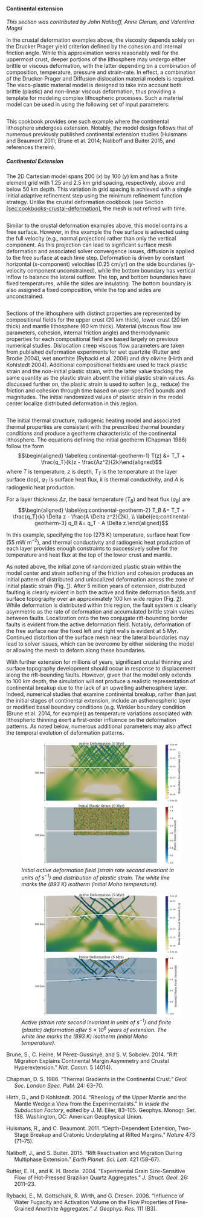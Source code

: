 #### Continental extension

*This section was contributed by John Naliboff, Anne Glerum, and Valentina
Magni*

In the crustal deformation examples above, the viscosity depends solely on the
Drucker Prager yield criterion defined by the cohesion and internal friction
angle. While this approximation works reasonably well for the uppermost crust,
deeper portions of the lithosphere may undergo either brittle or viscous
deformation, with the latter depending on a combination of composition,
temperature, pressure and strain-rate. In effect, a combination of the
Drucker-Prager and Diffusion dislocation material models is required. The
visco-plastic material model is designed to take into account both brittle
(plastic) and non-linear viscous deformation, thus providing a template for
modeling complex lithospheric processes. Such a material model can be used in
using the following set of input parameters:

``` prmfile
```

This cookbook provides one such example where the continental lithosphere
undergoes extension. Notably, the model design follows that of numerous
previously published continental extension studies (Huismans and Beaumont
2011; Brune et al. 2014; Naliboff and Buiter 2015, and references therein).

##### Continental Extension

The 2D Cartesian model spans 200 ($x$) by 100 ($y$) km and has a finite
element grid with 1.25 and 2.5 km grid spacing, respectively, above and below
50 km depth. This variation in grid spacing is achieved with a single initial
adaptive refinement step using the minimum refinement function strategy.
Unlike the crustal deformation cookbook (see
Section [\[sec:cookbooks-crustal-deformation\]][1], the mesh is not
refined with time.

``` prmfile
```

Similar to the crustal deformation examples above, this model contains a free
surface. However, in this example the free surface is advected using the full
velocity (e.g., normal projection) rather than only the vertical component. As
this projection can lead to signficant surface mesh deformation and associated
solver convergence issues, diffusion is applied to the free surface at each
time step. Deformation is driven by constant horizontal ($x$-component)
velocities (0.25 cm/yr) on the side boundaries ($y$-velocity component
unconstrained), while the bottom boundary has vertical inflow to balance the
lateral outflow. The top, and bottom boundaries have fixed temperatures, while
the sides are insulating. The bottom boundary is also assigned a fixed
composition, while the top and sides are unconstrained.

``` prmfile
```

Sections of the lithosphere with distinct properties are represented by
compositional fields for the upper crust (20 km thick), lower crust (20 km
thick) and mantle lithosphere (60 km thick). Material (viscous flow law
parameters, cohesion, internal friction angle) and thermodynamic properties
for each compositional field are based largely on previous numerical studies.
Dislocation creep viscous flow parameters are taken from published deformation
experiments for wet quartzite (Rutter and Brodie 2004), wet anorthite (Rybacki
et al. 2006) and dry olivine (Hirth and Kohlstedt 2004). Additional
compositional fields are used to track plastic strain and the non-initial
plastic strain, with the latter value tracking the same quantity as the
plastic strain absent the initial plastic strain values. As discussed further
on, the plastic strain is used to soften (e.g., reduce) the friction and
cohesion through time based on user-specified bounds and magnitudes. The
initial randomized values of plastic strain in the model center localize
distributed deformation in this region.

``` prmfile
```

The initial thermal structure, radiogenic heating model and associated thermal
properties are consistent with the prescribed thermal boundary conditions and
produce a geotherm characteristic of the continental lithosphere. The
equations defining the initial geotherm (Chapman 1986) follow the form
$$\begin{aligned}
  \label{eq:continental-geotherm-1}
  T(z) &= T_T + \frac{q_T}{k}z - \frac{Az^2}{2k}\end{aligned}$$ where $T$ is
temperature, $z$ is depth, $T_T$ is the temperature at the layer surface
(top), $q_T$ is surface heat flux, $k$ is thermal conductivity, and $A$ is
radiogenic heat production.

For a layer thickness $\Delta z$, the basal temperature ($T_B$) and heat flux
($q_B$) are $$\begin{aligned}
  \label{eq:continental-geotherm-2}
  T_B &= T_T + \frac{q_T}{k} \Delta z - \frac{A \Delta z^2}{2k},
  \\
  \label{eq:continental-geotherm-3}
  q_B &= q_T - A \Delta z.\end{aligned}$$

In this example, specifying the top (273 K) temperature, surface heat
flow (55 mW m<sup>&minus;2</sup>), and thermal conductivity and
radiogenic heat production of each layer provides enough constraints to
successively solve for the temperature and heat flux at the top of the lower
crust and mantle.

As noted above, the initial zone of randomized plastic strain within the model
center and strain softening of the friction and cohesion produces an initial
pattern of distributed and unlocalized deformation across the zone of initial
plastic strain (Fig. [1]). After 5 million years of extension,
distributed faulting is clearly evident in both the active and finite
deformation fields and surface topography over an approximately 100 km wide
region (Fig. [2]). While deformation is distributed within this region,
the fault system is clearly asymmetric as the rate of deformation and
accumulated brittle strain varies between faults. Localization onto the two
conjugate rift-bounding border faults is evident from the active deformation
field. Notably, deformation of the free surface near the fixed left and right
walls is evident at 5 Myr. Continued distortion of the surface mesh near the
lateral boundaries may lead to solver issues, which can be overcome by either
widening the model or allowing the mesh to deform along these boundaries.

With further extension for millions of years, significant crustal thinning and
surface topography development should occur in response to displacement along
the rift-bounding faults. However, given that the model only extends to 100 km
depth, the simulation will not produce a realistic representation of
continental breakup due to the lack of an upwelling asthenosphere layer.
Indeed, numerical studies that examine continental breakup, rather than just
the initial stages of continental extension, include an asthenospheric layer
or modified basal boundary conditions (e.g. Winkler boundary condition (Brune
et al. 2014, for example)) as temperature variations associated with
lithospheric thinning exert a first-order influence on the deformation
patterns. As noted below, numerous additional parameters may also affect the
temporal evolution of deformation patterns.

<figure>
<img src="cookbooks/continental_extension/doc/continental_extension_cookbook_0myr.png" id="fig:continental_extension_cookbook_0myr" alt="Initial active deformation field (strain rate second invariant in units of \si{s}^{-1}) and distribution of plastic strain. The white line marks the (893&#xA0;K) isotherm (initial Moho temperature)." /><figcaption aria-hidden="true"><em>Initial active deformation field (strain rate second invariant in units of <span class="math inline"><em>s</em><sup>&#x2212;1</sup></span>) and distribution of plastic strain. The white line marks the (893&#xA0;K) isotherm (initial Moho temperature).</em></figcaption>
</figure>

<figure>
<img src="cookbooks/continental_extension/doc/continental_extension_cookbook_5myr.png" id="fig:continental_extension_cookbook_5myr" alt="Active (strain rate second invariant in units of \si{s}^{-1}) and finite (plastic) deformation after 5&#xA0;&#xD7;&#xA0;106 years of extension. The white line marks the (893&#xA0;K) isotherm (initial Moho temperature)." /><figcaption aria-hidden="true"><em>Active (strain rate second invariant in units of <span class="math inline"><em>s</em><sup>&#x2212;1</sup></span>) and finite (plastic) deformation after 5&#xA0;&#xD7;&#xA0;10<sup>6</sup> years of extension. The white line marks the (893&#xA0;K) isotherm (initial Moho temperature).</em></figcaption>
</figure>

<div id="refs" class="references csl-bib-body hanging-indent">

<div id="ref-Bru14" class="csl-entry">

Brune, S., C. Heine, M P&#7869;rez-Gussiny&#7869;, and S. V. Sobolev. 2014.
&ldquo;Rift Migration Explains Continental Margin Asymmetry and Crustal
Hyperextension.&rdquo; *Nat. Comm.* 5 (4014).

</div>

<div id="ref-Cha86" class="csl-entry">

Chapman, D. S. 1986. &ldquo;Thermal Gradients in the Continental Crust.&rdquo;
*Geol. Soc. London Spec. Publ.* 24: 63&ndash;70.

</div>

<div id="ref-HK04" class="csl-entry">

Hirth, G., and D Kohlstedt. 2004. &ldquo;Rheology of the Upper Mantle and the
Mantle Wedge:a View from the Experimentalists.&rdquo; In *Inside the
Subduction Factory*, edited by J. M. Eiler, 83&ndash;105. Geophys. Monogr.
Ser. 138. Washington, DC: American Geophysical Union.

</div>

<div id="ref-Hui11" class="csl-entry">

Huismans, R., and C. Beaumont. 2011. &ldquo;Depth-Dependent Extension,
Two-Stage Breakup and Cratonic Underplating at Rifted Margins.&rdquo; *Nature*
473 (71&ndash;75).

</div>

<div id="ref-Nal15" class="csl-entry">

Naliboff, J., and S. Buiter. 2015. &ldquo;Rift Reactivation and Migration
During Multiphase Extension.&rdquo; *Earth Planet. Sci. Lett.* 421
(58&ndash;67).

</div>

<div id="ref-RB04" class="csl-entry">

Rutter, E. H., and K. H. Brodie. 2004. &ldquo;Experimental Grain
Size-Sensitive Flow of Hot-Pressed Brazilian Quartz Aggregates.&rdquo; *J.
Struct. Geol.* 26: 2011&ndash;23.

</div>

<div id="ref-RGWD06" class="csl-entry">

Rybacki, E., M. Gottschalk, R. Wirth, and G. Dresen. 2006. &ldquo;Influence of
Water Fugacity and Activation Volume on the Flow Properties of Fine-Grained
Anorthite Aggregates.&rdquo; *J. Geophys. Res.* 111 (B3).

</div>

</div>

  [1]: #sec:cookbooks-crustal-deformation
  [1]: #fig:continental_extension_cookbook_0myr
  [2]: #fig:continental_extension_cookbook_5myr
